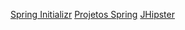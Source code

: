 [Spring Initializr](https://start.spring.io/)
[Projetos Spring](https://spring.io/)
[JHipster](https://www.jhipster.tech/)